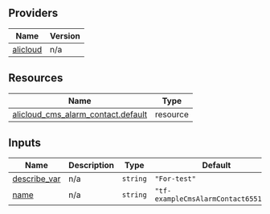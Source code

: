<!-- BEGIN_TF_DOCS -->
## Providers

| Name | Version |
|------|---------|
| <a name="provider_alicloud"></a> [alicloud](#provider\_alicloud) | n/a |

## Resources

| Name | Type |
|------|------|
| [alicloud_cms_alarm_contact.default](https://registry.terraform.io/providers/hashicorp/alicloud/latest/docs/resources/cms_alarm_contact) | resource |

## Inputs

| Name | Description | Type | Default | Required |
|------|-------------|------|---------|:--------:|
| <a name="input_describe_var"></a> [describe\_var](#input\_describe\_var) | n/a | `string` | `"For-test"` | no |
| <a name="input_name"></a> [name](#input\_name) | n/a | `string` | `"tf-exampleCmsAlarmContact6551968"` | no |
<!-- END_TF_DOCS -->    